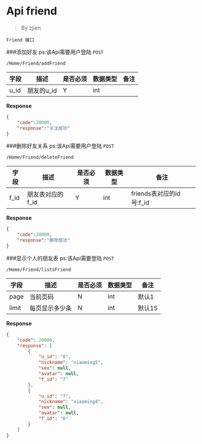 Api friend
===
>By zjien

`Friend 接口`

###添加好友
ps:该Api需要用户登陆
`POST`

`/Home/Friend/addFriend`

字段 | 描述 | 是否必须 | 数据类型 | 备注
--------------------- | ----------------- | ----------------- | ---------------------- | ------------------
u_id | 朋友的u_id | Y | int | 

**Response**
```json
{
	"code":20000,
	"response":"关注成功"
}
```



###删除好友关系
ps:该Api需要用户登陆
`POST`

`/Home/Friend/deleteFriend`

字段 | 描述 | 是否必须 | 数据类型 | 备注
--------------------- | ----------------- | ----------------- | ---------------------- | ------------------
f_id | 朋友表对应的f_id | Y | int | friends表对应的id号:f_id

**Response**
```json
{
	"code":20000,
	"response":"删除成功"
}
```



###显示个人的朋友表
ps:该Api需要登陆
`POST`

`/Home/Friend/listsFriend`

字段 | 描述 | 是否必须 | 数据类型 | 备注
--------------------- | ----------------- | ----------------- | ---------------------- | ------------------
page | 当前页码 | N | int | 默认1
limit | 每页显示多少条 | N | int | 默认15 

**Response**
```json
{
    "code": 20000,
    "response": [
        {
            "u_id": "8",
            "nickname": "xiaoming5",
            "sex": null,
            "avatar": null,
            "f_id": "7"
        },
        {
            "u_id": "7",
            "nickname": "xiaoming4",
            "sex": null,
            "avatar": null,
            "f_id": "6"
        }
    ]
}
```